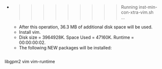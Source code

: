 * >>>>>>>>> Running inst-min-con-xtra-vim.sh ...
  * After this operation, 36.3 MB of additional disk space will be used.
  * Install vim.
  * Disk size = 3964928K. Space Used = 47160K. Runtime = 00:00:00:02.
  * The following NEW packages will be installed:
  ```bash
libgpm2 vim vim-runtime
  ```

